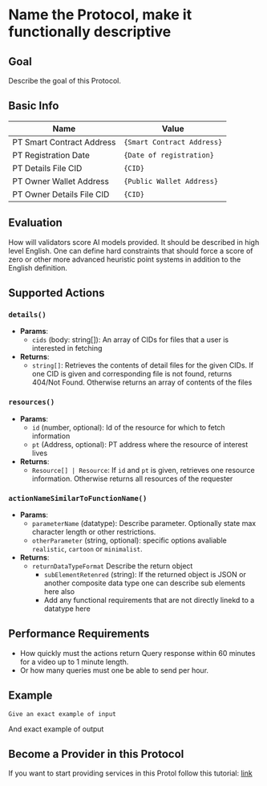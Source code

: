 # Name the Protocol, make it functionally descriptive

## Goal

Describe the goal of this Protocol.

## Basic Info

| Name                      | Value                      |
| ------------------------- | -------------------------- |
| PT Smart Contract Address | `{Smart Contract Address}` |
| PT Registration Date      | `{Date of registration}`   |
| PT Details File CID       | `{CID}`                    |
| PT Owner Wallet Address   | `{Public Wallet Address}`  |
| PT Owner Details File CID | `{CID}`                    |

## Evaluation

How will validators score AI models provided. It should be described in high level English. One can define hard constraints that should force a score of zero or other more advanced heuristic point systems in addition to the English definition.

## Supported Actions

### `details()`

- **Params**:
  - `cids` (body: string[]): An array of CIDs for files that a user is interested in fetching
- **Returns**:
  - `string[]`: Retrieves the contents of detail files for the given CIDs. If one CID is given and corresponding file is not found, returns 404/Not Found. Otherwise returns an array of contents of the files

### `resources()`

- **Params**:
  - `id` (number, optional): Id of the resource for which to fetch information
  - `pt` (Address, optional): PT address where the resource of interest lives
- **Returns**:
  - `Resource[] | Resource`: If `id` and `pt` is given, retrieves one resource information. Otherwise returns all resources of the requester

### `actionNameSimilarToFunctionName()`

- **Params**:
  - `parameterName` (datatype): Describe parameter. Optionally state max character length or other restrictions.
  - `otherParameter` (string, optional): specific options avaliable `realistic`, `cartoon` or `minimalist`.
- **Returns**:
  - `returnDataTypeFormat` Describe the return object
    - `subElementRetenred` (string): If the returned object is JSON or another composite data type one can describe sub elements here also
    - Add any functional requirements that are not directly linekd to a datatype here

## Performance Requirements

- How quickly must the actions return Query response within 60 minutes for a video up to 1 minute length.
- Or how many queries must one be able to send per hour.

## Example

```
Give an exact example of input
```

And exact example of output

## Become a Provider in this Protocol

If you want to start providing services in this Protol follow this tutorial: [link](become-a-provider.md)
